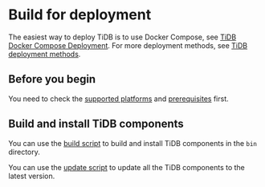 # Build for deployment

The easiest way to deploy TiDB is to use Docker Compose, see [TiDB Docker Compose Deployment](https://pingcap.com/docs/dev/how-to/get-started/deploy-tidb-from-docker-compose/). For more deployment methods, see [TiDB deployment methods](/_index.md).

## Before you begin

You need to check the [supported platforms](/dev-guide/requirements.md#supported-platforms) and [prerequisites](/dev-guide/requirements.md#prerequisites) first.

## Build and install TiDB components

You can use the [build script](/scripts/build.sh) to build and install TiDB components in the `bin` directory.

You can use the [update script](/scripts/update.sh) to update all the TiDB components to the latest version.

